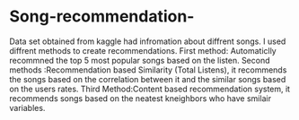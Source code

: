 # Song-recommendation-
Data set obtained from kaggle had infromation about diffrent songs. I used diffrent methods to create recommendations.
First method: Automaticlly recommned the top 5 most popular songs based on the listen.
Second methods :Recommendation based Similarity (Total Listens), it recommends the songs based on the correlation between it and the similar songs based on the users rates.
Third Method:Content based recommendation system, it recommends songs based on the neatest kneighbors who have smilair variables.


